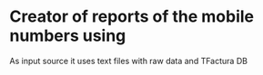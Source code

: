 # Creator of reports of the mobile numbers using  

As input source it uses text files with raw data and TFactura DB
